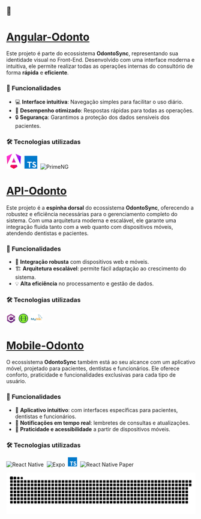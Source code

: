 ##   👋

# [Angular-Odonto](https://github.com/GuikBit/Angular-Odonto)

<!-- ![OdontoSync Logo]()  Logo do projeto -->

Este projeto é parte do ecossistema **OdontoSync**, representando sua identidade visual no Front-End. Desenvolvido com uma interface moderna e intuitiva, ele permite realizar todas as operações internas do consultório de forma **rápida** e **eficiente**.

### 🌟 Funcionalidades
- 💻 **Interface intuitiva**: Navegação simples para facilitar o uso diário.
- 🚀 **Desempenho otimizado**: Respostas rápidas para todas as operações.
- 🔒 **Segurança**: Garantimos a proteção dos dados sensíveis dos pacientes.

### 🛠 Tecnologias utilizadas
<p align="left">
  <img src="https://github.com/devicons/devicon/blob/master/icons/angular/angular-original.svg" title="Angular" alt="Angular" width="40" height="40"/>&nbsp;
  <img src="https://github.com/devicons/devicon/blob/master/icons/typescript/typescript-original.svg" title="TypeScript" alt="TypeScript" width="35" height="35"/>&nbsp;
  <img src="https://i0.wp.com/www.primefaces.org/wp-content/uploads/2018/05/primeng-logo.png?fit=1000%2C1000&ssl=1&w=640" title="PrimeNG" alt="PrimeNG" width="35" height="35"/>&nbsp;
</p>
<!--
### 📚 Documentação
- Para mais detalhes, consulte a [Documentação Completa](https://link-da-documentacao.com).
--
### 📸 Imagem da Interface
![Interface Preview](https://link-para-imagem.com/interface.png)
-->


# [API-Odonto](https://github.com/GuikBit/API-Odonto)

<!--![API-Odonto Logo](https://link-para-logo-api.com/api-logo.png) Logo do projeto -->

Este projeto é a **espinha dorsal** do ecossistema **OdontoSync**, oferecendo a robustez e eficiência necessárias para o gerenciamento completo do sistema. Com uma arquitetura moderna e escalável, ele garante uma integração fluida tanto com a web quanto com dispositivos móveis, atendendo dentistas e pacientes.

### 🌟 Funcionalidades
- 🔄 **Integração robusta** com dispositivos web e móveis.
- 🏗️ **Arquitetura escalável**: permite fácil adaptação ao crescimento do sistema.
- 💡 **Alta eficiência** no processamento e gestão de dados.

### 🛠 Tecnologias utilizadas
<div align="left">
  <img src="https://github.com/devicons/devicon/blob/master/icons/csharp/csharp-original.svg" title="Csharp" alt="Csharp" width="25" height="25"/>&nbsp;
  <img src="https://github.com/devicons/devicon/blob/master/icons/swagger/swagger-original.svg" title="Swagger"  alt="Swagger" width="25" height="25"/>&nbsp;
  <img src="https://github.com/devicons/devicon/blob/master/icons/mysql/mysql-original-wordmark.svg" title="MySQL"  alt="MySQL" width="30" height="30"/>&nbsp;
</div>
<!--
### 📚 Documentação
- Para mais detalhes, consulte a [Documentação da API](https://link-da-documentacao.com).
-->


# [Mobile-Odonto](https://github.com/GuikBit/Mobile-Odonto)

<!--  ![Mobile-Odonto Logo](https://link-para-logo-mobile.com/mobile-logo.png) Logo do projeto -->

O ecossistema **OdontoSync** também está ao seu alcance com um aplicativo móvel, projetado para pacientes, dentistas e funcionários. Ele oferece conforto, praticidade e funcionalidades exclusivas para cada tipo de usuário.

### 🌟 Funcionalidades
- 📱 **Aplicativo intuitivo**: com interfaces específicas para pacientes, dentistas e funcionários.
- 🔔 **Notificações em tempo real**: lembretes de consultas e atualizações.
- 🚀 **Praticidade e acessibilidade** a partir de dispositivos móveis.

### 🛠 Tecnologias utilizadas
<div align="left">
  <img src="https://cdn.worldvectorlogo.com/logos/react-native-1.svg" title="React Native"  alt="React Native" width="30" height="30"/>&nbsp;
  <img src="https://raw.githubusercontent.com/expo/expo/HEAD/.github/resources/banner.png" title="Expo"  alt="Expo" width="25" height="25"/>&nbsp;
  <img src="https://github.com/devicons/devicon/blob/master/icons/typescript/typescript-original.svg" title="TypeScript" alt="TypeScript" width="25" height="25"/>&nbsp;
  <img src="https://play-lh.googleusercontent.com/qE5usAL3g-iQtY20QtD3zQpOunMZxWciox78iwKSDwKi_6dX6fUK6iU1--xeaUwuhw" title="React Native Paper"  alt="React Native Paper" width="30" height="30"/>&nbsp;
</div>
<!--
### 📚 Documentação
- Para mais detalhes, consulte a [Documentação do App](https://link-da-documentacao.com).
- 
### 📸 Imagem da Interface
![Interface Preview](https://link-para-imagem.com/interface.png)
-->


<!-- 
[![Readme Card](https://github-readme-stats.vercel.app/api/pin/?username=guikbit&repo=Angular-Odonto&theme=holi)](https://github.com/GuikBit/Angular-Odonto)
[![Readme Card](https://github-readme-stats.vercel.app/api/pin/?username=guikbit&repo=Api-Odonto&theme=holi)](https://github.com/GuikBit/API-Odonto)
[![Readme Card](https://github-readme-stats.vercel.app/api/pin/?username=guikbit&repo=Mobile-Odonto&theme=holi)](https://github.com/GuikBit/Mobile-Odonto)
[![Readme Card](https://github-readme-stats.vercel.app/api/pin/?username=guikbit&repo=guikbit.github.io&theme=holi)](https://github.com/GuikBit/guikbit.github.io)

[![Top Langs](https://github-readme-stats.vercel.app/api/top-langs/?username=guikbit&layout=compact&theme=holi)](https://github.com/GuikBit/)

![GitHub Stats](https://github-readme-stats.vercel.app/api?username=guikbit&show_icons=true&theme=radical)

![Top Langs](https://github-readme-stats.vercel.app/api/top-langs/?username=guikbit&layout=compact&theme=radical)
![Node.js Badge](https://img.shields.io/badge/Node.js-43853D?style=for-the-badge&logo=node.js&logoColor=white)
![React Badge](https://img.shields.io/badge/React-20232A?style=for-the-badge&logo=react&logoColor=61DAFB)
![Profile views](https://komarev.com/ghpvc/?username=guikbit&color=blue)
-->
![Snake animation](https://github.com/GuikBit/GuikBit/blob/gh-pages/github-snake-dark.svg)
<!--
**GuikBit/GuikBit** is a ✨ _special_ ✨ repository because its `README.md` (this file) appears on your GitHub profile.

Here are some ideas to get you started:

- 🔭 I’m currently working on ...
- 🌱 I’m currently learning ...
- 👯 I’m looking to collaborate on ...
- 🤔 I’m looking for help with ...
- 💬 Ask me about ...
- 📫 How to reach me: ...
- 😄 Pronouns: ...
- ⚡ Fun fact: ...
-->
